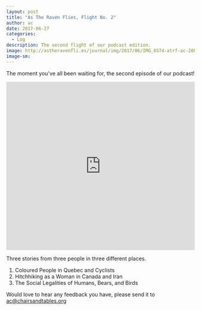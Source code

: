 ```yaml
---
layout: post
title: "As The Raven Flies, Flight No. 2"
author: ac
date: 2017-06-27
categories:
  - Log
description: The second flight of our podcast edition.
image: http://astheravenfli.es/journal/img/2017/06/IMG_8574-atrf-ac-2000-web.jpg
image-sm:
---
```


The moment you've all been waiting for, the second episode of our podcast! 

<iframe width="100%" height="450" scrolling="no" frameborder="no" src="https://w.soundcloud.com/player/?url=https%3A//api.soundcloud.com/tracks/329976096&amp;auto_play=false&amp;hide_related=false&amp;show_comments=true&amp;show_user=true&amp;show_reposts=false&amp;visual=true"></iframe>

Three stories from three people in three different places. 

1. Coloured People in Quebec and Cyclists
2. Hitchhiking as a Woman in Canada and Iran
3. The Social Legalities of Humans, Bears, and Birds

Would love to hear any feedback you have, please send it to ac@chairsandtables.org


